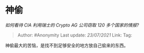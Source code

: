 # 神偷
*如何看待 CIA 利用瑞士的 Crypto AG 公司窃取 120 多个国家的情报?*

> Author: #Anonymity
> Last update: *23/07/2021* 
> Link:
> Tag:  

 
神偷最大的苦恼，是找不到足够安全的地方放自己偷来的东西。



